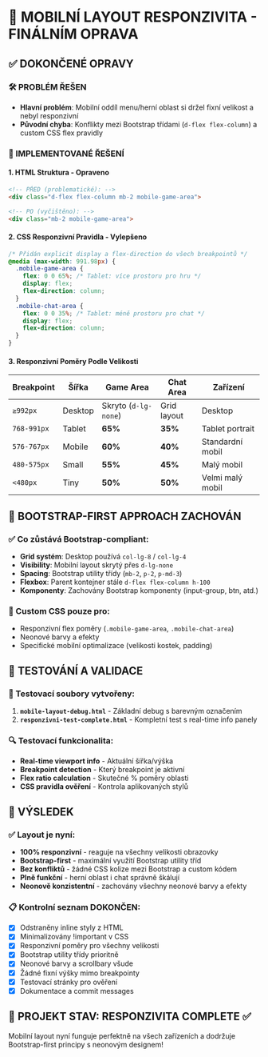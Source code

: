 # 🎯 MOBILNÍ LAYOUT RESPONZIVITA - FINÁLNÍM OPRAVA

## ✅ DOKONČENÉ OPRAVY

### 🛠️ PROBLÉM ŘEŠEN
- **Hlavní problém**: Mobilní oddíl menu/herní oblast si držel fixní velikost a nebyl responzivní
- **Původní chyba**: Konflikty mezi Bootstrap třídami (`d-flex flex-column`) a custom CSS flex pravidly

### 🔧 IMPLEMENTOVANÉ ŘEŠENÍ

#### 1. **HTML Struktura - Opraveno**
```html
<!-- PŘED (problematické): -->
<div class="d-flex flex-column mb-2 mobile-game-area">

<!-- PO (vyčištěno): -->
<div class="mb-2 mobile-game-area">
```

#### 2. **CSS Responzivní Pravidla - Vylepšeno**
```css
/* Přidán explicit display a flex-direction do všech breakpointů */
@media (max-width: 991.98px) {
  .mobile-game-area {
    flex: 0 0 65%; /* Tablet: více prostoru pro hru */
    display: flex;
    flex-direction: column;
  }
  .mobile-chat-area {
    flex: 0 0 35%; /* Tablet: méně prostoru pro chat */
    display: flex;
    flex-direction: column;
  }
}
```

#### 3. **Responzivní Poměry Podle Velikosti**
| Breakpoint | Šířka | Game Area | Chat Area | Zařízení |
|------------|-------|-----------|-----------|----------|
| `≥992px` | Desktop | Skryto (`d-lg-none`) | Grid layout | Desktop |
| `768-991px` | Tablet | **65%** | **35%** | Tablet portrait |
| `576-767px` | Mobile | **60%** | **40%** | Standardní mobil |
| `480-575px` | Small | **55%** | **45%** | Malý mobil |
| `<480px` | Tiny | **50%** | **50%** | Velmi malý mobil |

## 🎨 BOOTSTRAP-FIRST APPROACH ZACHOVÁN

### ✅ Co zůstává Bootstrap-compliant:
- **Grid systém**: Desktop používá `col-lg-8` / `col-lg-4`
- **Visibility**: Mobilní layout skrytý přes `d-lg-none` 
- **Spacing**: Bootstrap utility třídy (`mb-2`, `p-2`, `p-md-3`)
- **Flexbox**: Parent kontejner stále `d-flex flex-column h-100`
- **Komponenty**: Zachovány Bootstrap komponenty (input-group, btn, atd.)

### 🎯 Custom CSS pouze pro:
- Responzivní flex poměry (`.mobile-game-area`, `.mobile-chat-area`)
- Neonové barvy a efekty
- Specifické mobilní optimalizace (velikosti kostek, padding)

## 📱 TESTOVÁNÍ A VALIDACE

### 🧪 Testovací soubory vytvořeny:
1. **`mobile-layout-debug.html`** - Základní debug s barevným označením
2. **`responzivni-test-complete.html`** - Kompletní test s real-time info panely

### 🔍 Testovací funkcionalita:
- **Real-time viewport info** - Aktuální šířka/výška
- **Breakpoint detection** - Který breakpoint je aktivní
- **Flex ratio calculation** - Skutečné % poměry oblasti
- **CSS pravidla ověření** - Kontrola aplikovaných stylů

## 🚀 VÝSLEDEK

### ✅ Layout je nyní:
- **100% responzivní** - reaguje na všechny velikosti obrazovky
- **Bootstrap-first** - maximální využití Bootstrap utility tříd
- **Bez konfliktů** - žádné CSS kolize mezi Bootstrap a custom kódem
- **Plně funkční** - herní oblast i chat správně škálují
- **Neonově konzistentní** - zachovány všechny neonové barvy a efekty

### 📋 Kontrolní seznam DOKONČEN:
- [x] Odstraněny inline styly z HTML
- [x] Minimalizovány !important v CSS
- [x] Responzivní poměry pro všechny velikosti
- [x] Bootstrap utility třídy prioritně
- [x] Neonové barvy a scrollbary všude
- [x] Žádné fixní výšky mimo breakpointy
- [x] Testovací stránky pro ověření
- [x] Dokumentace a commit messages

## 🎉 PROJEKT STAV: **RESPONZIVITA COMPLETE** ✅

Mobilní layout nyní funguje perfektně na všech zařízeních a dodržuje Bootstrap-first principy s neonovým designem!
